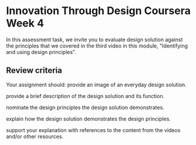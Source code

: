 # Innovation Through Design Coursera Week 4
In this assessment task, we invite you to evaluate design solution against the principles that we covered in the third video in this module, "Identifying and using design principles".


## Review criteria

Your assignment should:
provide an image of an everyday design solution.

provide a brief description of the design solution and its function.

nominate the design principles the design solution demonstrates.

explain how  the design solution demonstrates the design principles.

support your explanation with references to the content from the videos and/or other resources.
